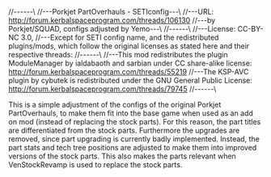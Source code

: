 //------\\
//---Porkjet PartOverhauls - SETIconfig---\\
//---URL: http://forum.kerbalspaceprogram.com/threads/106130
//---by Porkjet/SQUAD, configs adjusted by Yemo---\\
//------\\
//---License: CC-BY-NC 3.0, 
//---Except for SETI config name, and the redistributed plugins/mods, which follow the original licenses as stated here and their respective threads:
//------\\
//---This mod redistributes the plugin ModuleManager by ialdabaoth and sarbian under CC share-alike license: http://forum.kerbalspaceprogram.com/threads/55219
//---The KSP-AVC plugin by cybutek is redistributed under the GNU General Public License: http://forum.kerbalspaceprogram.com/threads/79745
//------\\

This is a simple adjustment of the configs of the original Porkjet PartOverhauls, to make them fit into the base game when used as an add on mod (instead of replacing the stock parts).
For this reason, the part titles are differentiated from the stock parts. Furthermore the upgrades are removed, since part upgrading is currently badly implemented.
Instead, the part stats and tech tree positions are adjusted to make them into improved versions of the stock parts.
This also makes the parts relevant when VenStockRevamp is used to replace the stock parts.